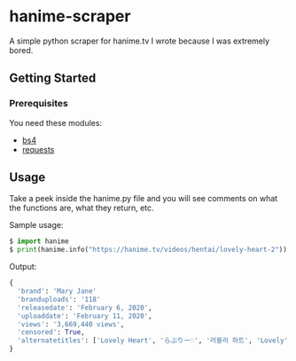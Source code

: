 # hanime-scraper
A simple python scraper for hanime.tv I wrote because I was extremely bored.

## Getting Started

### Prerequisites

You need these modules:

* [bs4](https://pypi.org/project/bs4/)
* [requests](https://pypi.org/project/requests/)

## Usage
Take a peek inside the hanime.py file and you will see comments on what the functions are, what they return, etc.

Sample usage:
```python
$ import hanime
$ print(hanime.info("https://hanime.tv/videos/hentai/lovely-heart-2"))
```

Output:
```python
{
  'brand': 'Mary Jane'
  'branduploads': '118'
  'releasedate': 'February 6, 2020',
  'uploaddate': 'February 11, 2020',
  'views': '3,669,440 views',
  'censored': True,
  'alternatetitles': ['Lovely Heart', 'らぶりー♡', '러블리 하트', 'Lovely', 'Lovely ♡', 'Lovely Heart']
}
```

